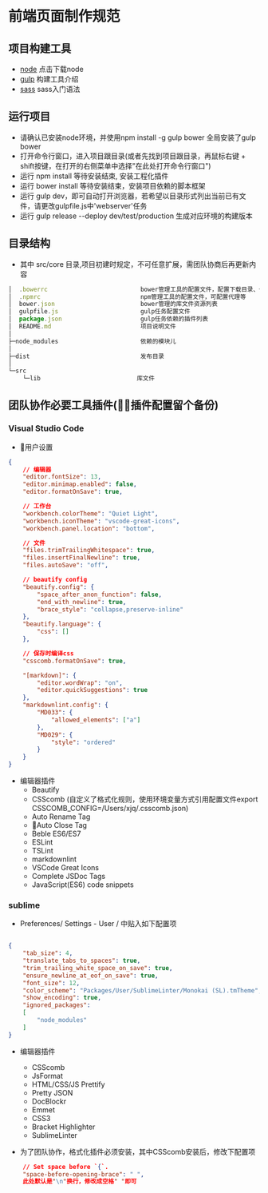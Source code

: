 # 前端页面制作规范

## 项目构建工具

- [node](https://nodejs.org/en/) 点击下载node
- [gulp](https://github.com/gulpjs/gulp) 构建工具介绍
- [sass](http://www.w3cplus.com/sassguide/syntax.html) sass入门语法

## 运行项目

- 请确认已安装node环境，并使用npm install -g gulp bower 全局安装了gulp bower
- 打开命令行窗口，进入项目跟目录(或者先找到项目跟目录，再鼠标右键 + shift按键，在打开的右侧菜单中选择"在此处打开命令行窗口")
- 运行 npm install 等待安装结束, 安装工程化插件
- 运行 bower install 等待安装结束，安装项目依赖的脚本框架
- 运行 gulp dev，即可自动打开浏览器，若希望以目录形式列出当前已有文件，请更改gulpfile.js中'webserver'任务
- 运行 gulp release --deploy dev/test/production 生成对应环境的构建版本

## 目录结构

- 其中 src/core 目录,项目初建时规定，不可任意扩展，需团队协商后再更新内容

``` js
│  .bowerrc                          bower管理工具的配置文件，配置下载目录、代理等
│  .npmrc                            npm管理工具的配置文件，可配置代理等
│  bower.json                        bower管理的库文件资源列表
│  gulpfile.js                       gulp任务配置文件
│  package.json                      gulp任务依赖的插件列表
│  README.md                         项目说明文件
│
├─node_modules                       依赖的模块儿
│
├─dist                               发布目录
│
└─src
    └─lib                           库文件
```

## 团队协作必要工具插件(插件配置留个备份)

### Visual Studio Code

- 用户设置

```json
{
    // 编辑器
    "editor.fontSize": 13,
    "editor.minimap.enabled": false,
    "editor.formatOnSave": true,

    // 工作台
    "workbench.colorTheme": "Quiet Light",
    "workbench.iconTheme": "vscode-great-icons",
    "workbench.panel.location": "bottom",

    // 文件
    "files.trimTrailingWhitespace": true,
    "files.insertFinalNewline": true,
    "files.autoSave": "off",

    // beautify config
    "beautify.config": {
        "space_after_anon_function": false,
        "end_with_newline": true,
        "brace_style": "collapse,preserve-inline"
    },
    "beautify.language": {
        "css": []
    },

    // 保存时编译css
    "csscomb.formatOnSave": true,

    "[markdown]": {
        "editor.wordWrap": "on",
        "editor.quickSuggestions": true
    },
    "markdownlint.config": {
        "MD033": {
            "allowed_elements": ["a"]
        },
        "MD029": {
            "style": "ordered"
        }
    }
}
```

- 编辑器插件
  - Beautify
  - CSScomb (自定义了格式化规则，使用环境变量方式引用配置文件export CSSCOMB_CONFIG=/Users/xjq/.csscomb.json)
  - Auto Rename Tag
  - Auto Close Tag
  - Beble ES6/ES7
  - ESLint
  - TSLint
  - markdownlint
  - VSCode Great Icons
  - Complete JSDoc Tags
  - JavaScript(ES6) code snippets

### sublime

- Preferences/ Settings - User / 中贴入如下配置项

```json

{
    "tab_size": 4,
    "translate_tabs_to_spaces": true,
    "trim_trailing_white_space_on_save": true,
    "ensure_newline_at_eof_on_save": true,
    "font_size": 12,
    "color_scheme": "Packages/User/SublimeLinter/Monokai (SL).tmTheme",
    "show_encoding": true,
    "ignored_packages":
    [
        "node_modules"
    ]
}

```

- 编辑器插件
  - CSScomb
  - JsFormat
  - HTML/CSS/JS Prettify
  - Pretty JSON
  - DocBlockr
  - Emmet
  - CSS3
  - Bracket Highlighter
  - SublimeLinter

- 为了团队协作，格式化插件必须安装，其中CSScomb安装后，修改下配置项

```json
    // Set space before `{`.
    "space-before-opening-brace": " ",
    此处默认是"\n"换行，修改成空格" "即可
```